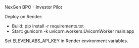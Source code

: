 NexGen BPO - Investor Pilot

Deploy on Render:
- Build: pip install -r requirements.txt
- Start: gunicorn -k uvicorn.workers.UvicornWorker main:app

Set ELEVENLABS_API_KEY in Render environment variables.
